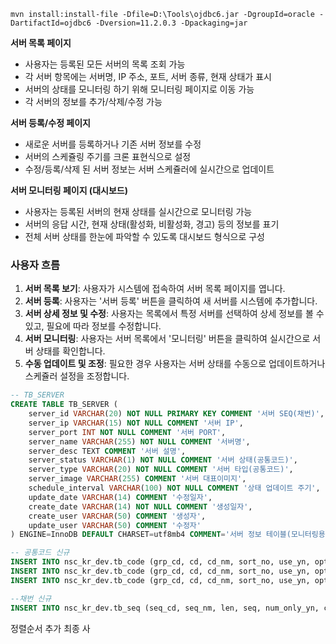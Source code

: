 
`mvn install:install-file -Dfile=D:\Tools\ojdbc6.jar -DgroupId=oracle -DartifactId=ojdbc6 -Dversion=11.2.0.3 -Dpackaging=jar`

**서버 목록 페이지**

- 사용자는 등록된 모든 서버의 목록 조회 가능
- 각 서버 항목에는 서버명, IP 주소, 포트, 서버 종류, 현재 상태가 표시
- 서버의 상태를 모니터링 하기 위해 모니터링 페이지로 이동 가능
- 각 서버의 정보를 추가/삭제/수정 가능

**서버 등록/수정 페이지**

- 새로운 서버를 등록하거나 기존 서버 정보를 수정
- 서버의 스케쥴링 주기를 크론 표현식으로 설정
- 수정/등록/삭제 된 서버 정보는 서버 스케쥴러에 실시간으로 업데이트

**서버 모니터링 페이지 (대시보드)**

- 사용자는 등록된 서버의 현재 상태를 실시간으로 모니터링 가능
- 서버의 응답 시간, 현재 상태(활성화, 비활성화, 경고) 등의 정보를 표기
- 전체 서버 상태를 한눈에 파악할 수 있도록 대시보드 형식으로 구성

### 사용자 흐름

1. **서버 목록 보기**: 사용자가 시스템에 접속하여 서버 목록 페이지를 엽니다.
2. **서버 등록**: 사용자는 '서버 등록' 버튼을 클릭하여 새 서버를 시스템에 추가합니다.
3. **서버 상세 정보 및 수정**: 사용자는 목록에서 특정 서버를 선택하여 상세 정보를 볼 수 있고, 필요에 따라 정보를 수정합니다.
4. **서버 모니터링**: 사용자는 서버 목록에서 '모니터링' 버튼을 클릭하여 실시간으로 서버 상태를 확인합니다.
5. **수동 업데이트 및 조정**: 필요한 경우 사용자는 서버 상태를 수동으로 업데이트하거나 스케쥴러 설정을 조정합니다.





```SQL
-- TB_SERVER
CREATE TABLE TB_SERVER (
    server_id VARCHAR(20) NOT NULL PRIMARY KEY COMMENT '서버 SEQ(채번)',
    server_ip VARCHAR(15) NOT NULL COMMENT '서버 IP',
    server_port INT NOT NULL COMMENT '서버 PORT',
    server_name VARCHAR(255) NOT NULL COMMENT '서버명',
    server_desc TEXT COMMENT '서버 설명',
    server_status VARCHAR(1) NOT NULL COMMENT '서버 상태(공통코드)',
    server_type VARCHAR(20) NOT NULL COMMENT '서버 타입(공통코드)',
    server_image VARCHAR(255) COMMENT '서버 대표이미지',
    schedule_interval VARCHAR(100) NOT NULL COMMENT '상태 업데이트 주기',
    update_date VARCHAR(14) COMMENT '수정일자',
    create_date VARCHAR(14) NOT NULL COMMENT '생성일자',
    create_user VARCHAR(50) COMMENT '생성자',
    update_user VARCHAR(50) COMMENT '수정자'
) ENGINE=InnoDB DEFAULT CHARSET=utf8mb4 COMMENT='서버 정보 테이블(모니터링용)';

-- 공통코드 신규
INSERT INTO nsc_kr_dev.tb_code (grp_cd, cd, cd_nm, sort_no, use_yn, opt1, opt2, opt3, create_user, create_date, update_user, update_date) VALUES ('S01', '0', '비활성화', 0, 'Y', null, null, null, 'seunghun.lee', '20240311103822', 'seunghun.lee', '20240311103822');
INSERT INTO nsc_kr_dev.tb_code (grp_cd, cd, cd_nm, sort_no, use_yn, opt1, opt2, opt3, create_user, create_date, update_user, update_date) VALUES ('S01', '1', '경고', 1, 'Y', null, null, null, 'seunghun.lee', '20240311103822', 'seunghun.lee', '20240311103822');
INSERT INTO nsc_kr_dev.tb_code (grp_cd, cd, cd_nm, sort_no, use_yn, opt1, opt2, opt3, create_user, create_date, update_user, update_date) VALUES ('S01', '2', '활성화', 2, 'Y', null, null, null, 'seunghun.lee', '20240311103822', 'seunghun.lee', '20240311103822');

--채번 신규
INSERT INTO nsc_kr_dev.tb_seq (seq_cd, seq_nm, len, seq, num_only_yn, create_user, create_date, update_user, update_date) VALUES ('SV', 'Server ID 채번 TB_SERVER.SERVER_ID', 3, 0, 'N', 'admin', '20210325010101', 'admin', '20210325010101');
```

정렬순서 추가
최종 사